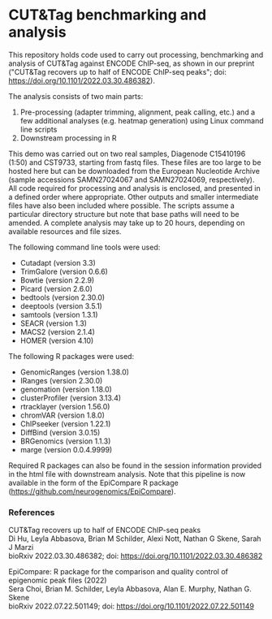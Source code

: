# CUT&Tag benchmarking and analysis

This repository holds code used to carry out processing, benchmarking and analysis of CUT&Tag against ENCODE ChIP-seq, as shown in our preprint ("CUT&Tag recovers up to half of ENCODE ChIP-seq peaks"; doi: https://doi.org/10.1101/2022.03.30.486382).  

The analysis consists of two main parts:
1) Pre-processing (adapter trimming, alignment, peak calling, etc.) and a few additional analyses (e.g. heatmap generation) using Linux command line scripts
2) Downstream processing in R

This demo was carried out on two real samples, Diagenode C15410196 (1:50) and CST9733, starting from fastq files. These files are too large to be hosted here but can be downloaded from the European Nucleotide Archive (sample accessions SAMN27024067 and SAMN27024069, respectively). All code required for processing and analysis is enclosed, and presented in a defined order where appropriate. Other outputs and smaller intermediate files have also been included where possible. The scripts assume a particular directory structure but note that base paths will need to be amended. A complete analysis may take up to 20 hours, depending on available resources and file sizes.  


The following command line tools were used:

- Cutadapt (version 3.3)
- TrimGalore (version 0.6.6)
- Bowtie (version 2.2.9)
- Picard (version 2.6.0)
- bedtools (version 2.30.0)
- deeptools (version 3.5.1)
- samtools (version 1.3.1)
- SEACR (version 1.3)
- MACS2 (version 2.1.4)
- HOMER (version 4.10)


The following R packages were used:

- GenomicRanges (version 1.38.0)
- IRanges (version 2.30.0)
- genomation (version 1.18.0)
- clusterProfiler (version 3.13.4)
- rtracklayer (version 1.56.0)
- chromVAR (version 1.8.0)
- ChIPseeker (version 1.22.1)
- DiffBind (version 3.0.15)
- BRGenomics (version 1.1.3)
- marge (version 0.0.4.9999)

Required R packages can also be found in the session information provided in the html file with downstream analysis. Note that this pipeline is now available in the form of the EpiCompare R package (https://github.com/neurogenomics/EpiCompare).


### References

CUT&Tag recovers up to half of ENCODE ChIP-seq peaks  
Di Hu, Leyla Abbasova, Brian M Schilder, Alexi Nott, Nathan G Skene, Sarah J Marzi  
bioRxiv 2022.03.30.486382; doi: https://doi.org/10.1101/2022.03.30.486382  
  
EpiCompare: R package for the comparison and quality control of epigenomic peak files (2022)  
Sera Choi, Brian M. Schilder, Leyla Abbasova, Alan E. Murphy, Nathan G. Skene  
bioRxiv 2022.07.22.501149; doi: https://doi.org/10.1101/2022.07.22.501149  

